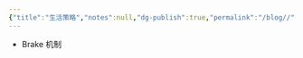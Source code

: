 ```yaml
---
{"title":"生活策略","notes":null,"dg-publish":true,"permalink":"/blog//","dgPassFrontmatter":true,"created":"2025-04-16T13:49:58.937+08:00","updated":"2025-04-16T13:50:40.745+08:00"}
---
```



- Brake 机制
